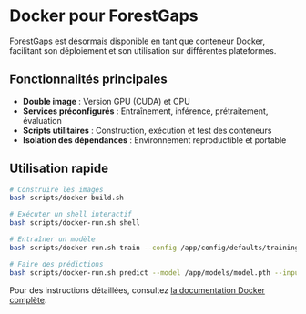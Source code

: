 # Docker pour ForestGaps

ForestGaps est désormais disponible en tant que conteneur Docker, facilitant son déploiement et son utilisation sur différentes plateformes.

## Fonctionnalités principales

- **Double image** : Version GPU (CUDA) et CPU
- **Services préconfigurés** : Entraînement, inférence, prétraitement, évaluation
- **Scripts utilitaires** : Construction, exécution et test des conteneurs
- **Isolation des dépendances** : Environnement reproductible et portable

## Utilisation rapide

```bash
# Construire les images
bash scripts/docker-build.sh

# Exécuter un shell interactif
bash scripts/docker-run.sh shell

# Entraîner un modèle
bash scripts/docker-run.sh train --config /app/config/defaults/training.yml

# Faire des prédictions
bash scripts/docker-run.sh predict --model /app/models/model.pth --input /app/data/input.tif
```

Pour des instructions détaillées, consultez [la documentation Docker complète](docker/README.md). 